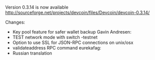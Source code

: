 Version 0.3.14 is now available
http://sourceforge.net/projects/devcoin/files/Devcoin/devcoin-0.3.14/

Changes:
* Key pool feature for safer wallet backup
Gavin Andresen:
* TEST network mode with switch -testnet
* Option to use SSL for JSON-RPC connections on unix/osx
* validateaddress RPC command
eurekafag:
* Russian translation
